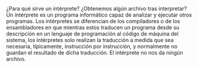 ¿Para qué sirve un intérprete? ¿Obtenemos algún archivo tras interpretar?
Un intérprete es un programa informático capaz de analizar y ejecutar otros programas. 
Los intérpretes se diferencian de los compiladores o de los ensambladores en que mientras estos traducen un programa desde su descripción en un lenguaje de programación al código de máquina del sistema, los intérpretes solo realizan la traducción a medida que sea necesaria, típicamente, instrucción por instrucción, y normalmente no guardan el resultado de dicha traducción.
El intérprete no nos da ningún archivo.
